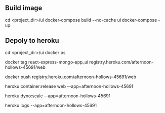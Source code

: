 ## Build image
cd <project_dir>/ui
docker-compose build --no-cache ui
docker-compose -up


## Depoly to heroku
cd <project_dir>/ui
docker ps

docker tag react-express-mongo-app_ui registry.heroku.com/afternoon-hollows-45691/web

docker push registry.heroku.com/afternoon-hollows-45691/web

heroku container:release web --app=afternoon-hollows-45691

heroku dyno:scale --app=afternoon-hollows-45691

heroku logs --app=afternoon-hollows-45691


